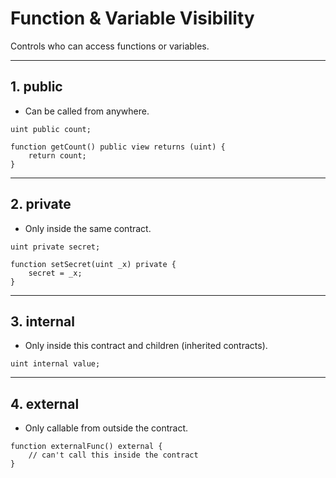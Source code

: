 # Function & Variable Visibility

Controls who can access functions or variables.

---

## 1. **public**

- Can be called from anywhere.
    

```solidity
uint public count;

function getCount() public view returns (uint) {
    return count;
}
```

---

## 2. **private**

- Only inside the same contract.
    

```solidity
uint private secret;

function setSecret(uint _x) private {
    secret = _x;
}
```

---

## 3. **internal**

- Only inside this contract and children (inherited contracts).
    

```solidity
uint internal value;
```

---

## 4. **external**

- Only callable from outside the contract.
    

```solidity
function externalFunc() external {
    // can't call this inside the contract
}
```
